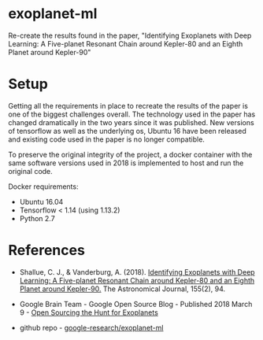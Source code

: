 # exoplanet-ml
Re-create the results found in the paper, "Identifying Exoplanets with Deep Learning: A Five-planet Resonant Chain around Kepler-80 and an Eighth Planet around Kepler-90"

# Setup

Getting all the requirements in place to recreate the results of the paper is one of the biggest challenges overall.  The technology used in the paper has changed dramatically in the two years since it was published.  New versions of tensorflow as well as the underlying os, Ubuntu 16 have been released and existing code used in the paper is no longer compatible.

To preserve the original integrity of the project, a docker container with the same software versions used in 2018 is implemented to host and run the original code.

Docker requirements:

- Ubuntu 16.04
- Tensorflow < 1.14 (using 1.13.2)
- Python 2.7


# References

- Shallue, C. J., & Vanderburg, A. (2018). [Identifying Exoplanets with Deep Learning: A Five-planet Resonant Chain around Kepler-80 and an Eighth Planet around Kepler-90.](https://iopscience.iop.org/article/10.3847/1538-3881/aa9e09) The Astronomical Journal, 155(2), 94.

- Google Brain Team - Google Open Source Blog - Published 2018 March 9 - [Open Sourcing the Hunt for Exoplanets](https://opensource.googleblog.com/2018/03/open-sourcing-hunt-for-exoplanets.html)

- github repo - [google-research/exoplanet-ml](https://github.com/google-research/exoplanet-ml)


